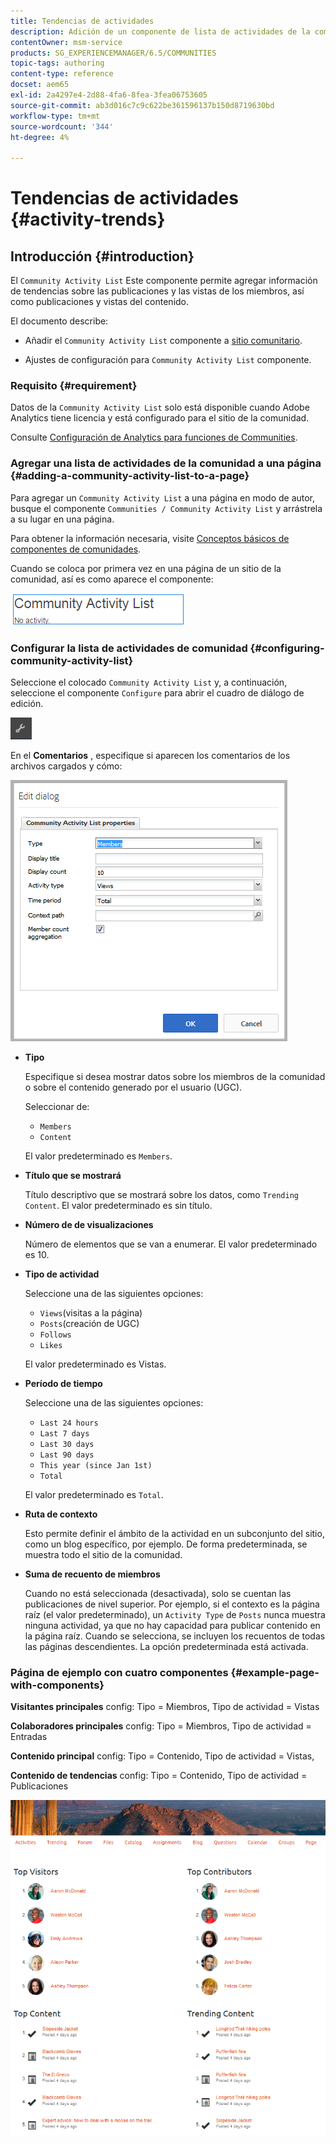 ```yaml
---
title: Tendencias de actividades
description: Adición de un componente de lista de actividades de la comunidad a una página
contentOwner: msm-service
products: SG_EXPERIENCEMANAGER/6.5/COMMUNITIES
topic-tags: authoring
content-type: reference
docset: aem65
exl-id: 2a4297e4-2d88-4fa6-8fea-3fea06753605
source-git-commit: ab3d016c7c9c622be361596137b150d8719630bd
workflow-type: tm+mt
source-wordcount: '344'
ht-degree: 4%

---
```


# Tendencias de actividades {#activity-trends}

## Introducción {#introduction}

El `Community Activity List` Este componente permite agregar información de tendencias sobre las publicaciones y las vistas de los miembros, así como publicaciones y vistas del contenido.

El documento describe:

* Añadir el `Community Activity List` componente a [sitio comunitario](/help/communities/overview.md#community-sites).

* Ajustes de configuración para `Community Activity List` componente.

### Requisito {#requirement}

Datos de la `Community Activity List` solo está disponible cuando Adobe Analytics tiene licencia y está configurado para el sitio de la comunidad.

Consulte [Configuración de Analytics para funciones de Communities](/help/communities/analytics.md).

### Agregar una lista de actividades de la comunidad a una página {#adding-a-community-activity-list-to-a-page}

Para agregar un `Community Activity List` a una página en modo de autor, busque el componente `Communities / Community Activity List` y arrástrela a su lugar en una página.

Para obtener la información necesaria, visite [Conceptos básicos de componentes de comunidades](/help/communities/basics.md).

Cuando se coloca por primera vez en una página de un sitio de la comunidad, así es como aparece el componente:

![actividad de la comunidad](assets/community-activity.png)

### Configurar la lista de actividades de comunidad  {#configuring-community-activity-list}

Seleccione el colocado `Community Activity List` y, a continuación, seleccione el componente `Configure` para abrir el cuadro de diálogo de edición.

![configurar](assets/configure-new.png)

En el **Comentarios** , especifique si aparecen los comentarios de los archivos cargados y cómo:

![propiedades](assets/activity-list-properties.png)

* **Tipo**

  Especifique si desea mostrar datos sobre los miembros de la comunidad o sobre el contenido generado por el usuario (UGC).

  Seleccionar de:

   * `Members`
   * `Content`

  El valor predeterminado es `Members`.

* **Título que se mostrará**

  Título descriptivo que se mostrará sobre los datos, como `Trending Content`.
El valor predeterminado es sin título.

* **Número de de visualizaciones**

  Número de elementos que se van a enumerar.
El valor predeterminado es 10.

* **Tipo de actividad**

  Seleccione una de las siguientes opciones:

   * `Views`(visitas a la página)
   * `Posts`(creación de UGC)
   * `Follows`
   * `Likes`

  El valor predeterminado es Vistas.

* **Período de tiempo**

  Seleccione una de las siguientes opciones:

   * `Last 24 hours`
   * `Last 7 days`
   * `Last 30 days`
   * `Last 90 days`
   * `This year (since Jan 1st)`
   * `Total`

  El valor predeterminado es `Total`.

* **Ruta de contexto**

  Esto permite definir el ámbito de la actividad en un subconjunto del sitio, como un blog específico, por ejemplo.
De forma predeterminada, se muestra todo el sitio de la comunidad.

* **Suma de recuento de miembros**

  Cuando no está seleccionada (desactivada), solo se cuentan las publicaciones de nivel superior. Por ejemplo, si el contexto es la página raíz (el valor predeterminado), un `Activity Type` de `Posts` nunca muestra ninguna actividad, ya que no hay capacidad para publicar contenido en la página raíz. Cuando se selecciona, se incluyen los recuentos de todas las páginas descendientes.
La opción predeterminada está activada.

### Página de ejemplo con cuatro componentes {#example-page-with-components}

**Visitantes principales** config: Tipo = Miembros, Tipo de actividad = Vistas

**Colaboradores principales** config: Tipo = Miembros, Tipo de actividad = Entradas

**Contenido principal** config: Tipo = Contenido, Tipo de actividad = Vistas,

**Contenido de tendencias** config: Tipo = Contenido, Tipo de actividad = Publicaciones

![componentes](assets/activity-list-components.png)
